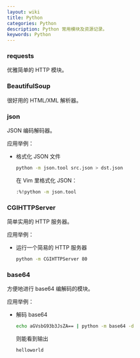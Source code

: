```yaml
---
layout: wiki
title: Python
categories: Python
description: Python 常用模块及资源记录。
keywords: Python
---
```


### requests

优雅简单的 HTTP 模块。

### BeautifulSoup

很好用的 HTML/XML 解析器。

### json

JSON 编码解码器。

应用举例：

* 格式化 JSON 文件

  ```sh
  python -m json.tool src.json > dst.json
  ```

  在 Vim 里格式化 JSON：

  ```sh
  :%!python -m json.tool
  ```

### CGIHTTPServer

简单实用的 HTTP 服务器。

应用举例：

* 运行一个简易的 HTTP 服务器

  ```sh
  python -m CGIHTTPServer 80
  ```

### base64

方便地进行 base64 编解码的模块。

应用举例：

* 解码 base64

  ```sh
  echo aGVsbG93b3JsZA== | python -m base64 -d
  ```

  则能看到输出

  ```sh
  helloworld
  ```
